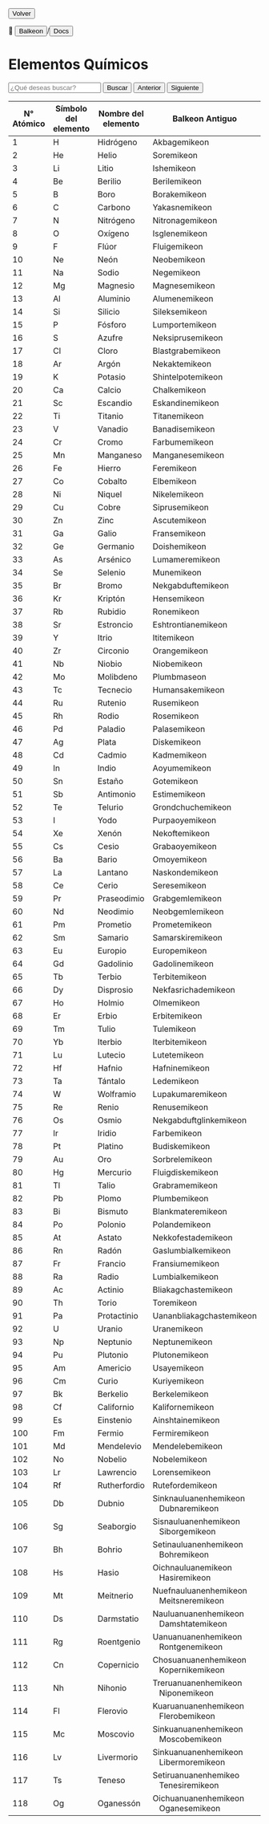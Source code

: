 <button class="button-82-pushable" role="button" onclick="history.back()">
  <span class="button-82-shadow"></span>
  <span class="button-82-edge"></span>
  <span class="button-82-front text">
  Volver
 </span> </button>

📂 <button class="button-16" role="button" onclick="location.href='../../index'">Balkeon</button>/<button class="button-16" role="button" onclick="location.href='../index'">Docs</button>

# Elementos Químicos

<input type="text" id="search-input" placeholder="¿Qué deseas buscar?"> <button id="search-button" onclick="searchAndHighlightTable()">Buscar</button> <button id="next-button" onclick="previousMatch()">Anterior</button> <button id="previous-button" onclick="nextMatch()">Siguiente</button>

<div class="table-wrapper" markdown="block">
<table id="content-table" style="width:100%"><thead>
  <tr>
    <th>N° Atómico</th>
    <th>Símbolo del elemento</th>
    <th>Nombre del elemento</th>
    <th>Balkeon Antiguo</th>
    <th>Balkeon Moderno</th>
  </tr></thead>
<tbody>
  <tr>
    <td>1</td>
    <td>H</td>
    <td>Hidrógeno</td>
    <td>Akbagemikeon</td>
    <td>Hidrogenemikeon</td>
  </tr>
  <tr>
    <td>2</td>
    <td>He</td>
    <td>Helio</td>
    <td>Soremikeon</td>
    <td>Heliremikeon</td>
  </tr>
  <tr>
    <td>3</td>
    <td>Li</td>
    <td>Litio</td>
    <td>Ishemikeon</td>
    <td>Litiremikeon</td>
  </tr>
  <tr>
    <td>4</td>
    <td>Be</td>
    <td>Berilio</td>
    <td>Berilemikeon</td>
    <td>Berilemikeon</td>
  </tr>
  <tr>
    <td>5</td>
    <td>B</td>
    <td>Boro</td>
    <td>Borakemikeon</td>
    <td>Boremikeon</td>
  </tr>
  <tr>
    <td>6</td>
    <td>C</td>
    <td>Carbono</td>
    <td>Yakasnemikeon</td>
    <td>Karbonemikeon</td>
  </tr>
  <tr>
    <td>7</td>
    <td>N</td>
    <td>Nitrógeno</td>
    <td>Nitronagemikeon</td>
    <td>Nitrogenemikeon</td>
  </tr>
  <tr>
    <td>8</td>
    <td>O</td>
    <td>Oxígeno</td>
    <td>Isglenemikeon</td>
    <td>Oksigenemikeon</td>
  </tr>
  <tr>
    <td>9</td>
    <td>F</td>
    <td>Flúor</td>
    <td>Fluigemikeon</td>
    <td>Fluoremikeon</td>
  </tr>
  <tr>
    <td>10</td>
    <td>Ne</td>
    <td>Neón</td>
    <td>Neobemikeon</td>
    <td>Neonemikeon</td>
  </tr>
  <tr>
    <td>11</td>
    <td>Na</td>
    <td>Sodio</td>
    <td>Negemikeon</td>
    <td>Natriumemikeon</td>
  </tr>
  <tr>
    <td>12</td>
    <td>Mg</td>
    <td>Magnesio</td>
    <td>Magnesemikeon</td>
    <td>Magnesemikeon</td>
  </tr>
  <tr>
    <td>13</td>
    <td>Al</td>
    <td>Aluminio</td>
    <td>Alumenemikeon</td>
    <td>Aluminemikeon</td>
  </tr>
  <tr>
    <td>14</td>
    <td>Si</td>
    <td>Silicio</td>
    <td>Sileksemikeon</td>
    <td>Sileksemikeon</td>
  </tr>
  <tr>
    <td>15</td>
    <td>P</td>
    <td>Fósforo</td>
    <td>Lumportemikeon</td>
    <td>Fosforemikeon</td>
  </tr>
  <tr>
    <td>16</td>
    <td>S</td>
    <td>Azufre</td>
    <td>Neksiprusemikeon</td>
    <td>Sulfuremikeon</td>
  </tr>
  <tr>
    <td>17</td>
    <td>Cl</td>
    <td>Cloro</td>
    <td>Blastgrabemikeon</td>
    <td>Kloremikeon</td>
  </tr>
  <tr>
    <td>18</td>
    <td>Ar</td>
    <td>Argón</td>
    <td>Nekaktemikeon</td>
    <td>Argonemikeon</td>
  </tr>
  <tr>
    <td>19</td>
    <td>K</td>
    <td>Potasio</td>
    <td>Shintelpotemikeon</td>
    <td>Kaliremikeon</td>
  </tr>
  <tr>
    <td>20</td>
    <td>Ca</td>
    <td>Calcio</td>
    <td>Chalkemikeon</td>
    <td>Kalsemikeon</td>
  </tr>
  <tr>
    <td>21</td>
    <td>Sc</td>
    <td>Escandio</td>
    <td>Eskandinemikeon</td>
    <td>Eskandemikeon</td>
  </tr>
  <tr>
    <td>22</td>
    <td>Ti</td>
    <td>Titanio</td>
    <td>Titanemikeon</td>
    <td>Titanemikeon</td>
  </tr>
  <tr>
    <td>23</td>
    <td>V</td>
    <td>Vanadio</td>
    <td>Banadisemikeon</td>
    <td>Banademikeon</td>
  </tr>
  <tr>
    <td>24</td>
    <td>Cr</td>
    <td>Cromo</td>
    <td>Farbumemikeon</td>
    <td>Kromemikeon</td>
  </tr>
  <tr>
    <td>25</td>
    <td>Mn</td>
    <td>Manganeso</td>
    <td>Manganesemikeon</td>
    <td>Manganesemikeon</td>
  </tr>
  <tr>
    <td>26</td>
    <td>Fe</td>
    <td>Hierro</td>
    <td>Feremikeon</td>
    <td>Feremikeon</td>
  </tr>
  <tr>
    <td>27</td>
    <td>Co</td>
    <td>Cobalto</td>
    <td>Elbemikeon</td>
    <td>Kobaltemikeon</td>
  </tr>
  <tr>
    <td>28</td>
    <td>Ni</td>
    <td>Niquel</td>
    <td>Nikelemikeon</td>
    <td>Nikelemikeon</td>
  </tr>
  <tr>
    <td>29</td>
    <td>Cu</td>
    <td>Cobre</td>
    <td>Siprusemikeon</td>
    <td>Kuperemikeon</td>
  </tr>
  <tr>
    <td>30</td>
    <td>Zn</td>
    <td>Zinc</td>
    <td>Ascutemikeon</td>
    <td>Sinkemikeon</td>
  </tr>
  <tr>
    <td>31</td>
    <td>Ga</td>
    <td>Galio</td>
    <td>Fransemikeon</td>
    <td>Galiremikeon</td>
  </tr>
  <tr>
    <td>32</td>
    <td>Ge</td>
    <td>Germanio</td>
    <td>Doishemikeon</td>
    <td>Germanemikeon</td>
  </tr>
  <tr>
    <td>33</td>
    <td>As</td>
    <td>Arsénico</td>
    <td>Lumameremikeon</td>
    <td>Arsenikemikeon</td>
  </tr>
  <tr>
    <td>34</td>
    <td>Se</td>
    <td>Selenio</td>
    <td>Munemikeon</td>
    <td>Selenemikeon</td>
  </tr>
  <tr>
    <td>35</td>
    <td>Br</td>
    <td>Bromo</td>
    <td>Nekgabduftemikeon</td>
    <td>Bromosemikeon</td>
  </tr>
  <tr>
    <td>36</td>
    <td>Kr</td>
    <td>Kriptón</td>
    <td>Hensemikeon</td>
    <td>Kriptonemikeon</td>
  </tr>
  <tr>
    <td>37</td>
    <td>Rb</td>
    <td>Rubidio</td>
    <td>Ronemikeon</td>
    <td>Rubidemikeon</td>
  </tr>
  <tr>
    <td>38</td>
    <td>Sr</td>
    <td>Estroncio</td>
    <td>Eshtrontianemikeon</td>
    <td>Estrontianemikeon</td>
  </tr>
  <tr>
    <td>39</td>
    <td>Y</td>
    <td>Itrio</td>
    <td>Ititemikeon</td>
    <td>Ititemikeon</td>
  </tr>
  <tr>
    <td>40</td>
    <td>Zr</td>
    <td>Circonio</td>
    <td>Orangemikeon</td>
    <td>Sirkonemikeon</td>
  </tr>
  <tr>
    <td>41</td>
    <td>Nb</td>
    <td>Niobio</td>
    <td>Niobemikeon</td>
    <td>Niobemikeon</td>
  </tr>
  <tr>
    <td>42</td>
    <td>Mo</td>
    <td>Molibdeno</td>
    <td>Plumbmaseon</td>
    <td>Molidenemikeon</td>
  </tr>
  <tr>
    <td>43</td>
    <td>Tc</td>
    <td>Tecnecio</td>
    <td>Humansakemikeon</td>
    <td>Teknetosemikeon</td>
  </tr>
  <tr>
    <td>44</td>
    <td>Ru</td>
    <td>Rutenio</td>
    <td>Rusemikeon</td>
    <td>Rutenemikeon</td>
  </tr>
  <tr>
    <td>45</td>
    <td>Rh</td>
    <td>Rodio</td>
    <td>Rosemikeon</td>
    <td>Rodonemikeon</td>
  </tr>
  <tr>
    <td>46</td>
    <td>Pd</td>
    <td>Paladio</td>
    <td>Palasemikeon</td>
    <td>Palasemikeon</td>
  </tr>
  <tr>
    <td>47</td>
    <td>Ag</td>
    <td>Plata</td>
    <td>Diskemikeon</td>
    <td>Argusemikeon</td>
  </tr>
  <tr>
    <td>48</td>
    <td>Cd</td>
    <td>Cadmio</td>
    <td>Kadmemikeon</td>
    <td>Kadmemikeon</td>
  </tr>
  <tr>
    <td>49</td>
    <td>In</td>
    <td>Indio</td>
    <td>Aoyumemikeon</td>
    <td>Indiremikeon</td>
  </tr>
  <tr>
    <td>50</td>
    <td>Sn</td>
    <td>Estaño</td>
    <td>Gotemikeon</td>
    <td>Estagnemikeon</td>
  </tr>
  <tr>
    <td>51</td>
    <td>Sb</td>
    <td>Antimonio</td>
    <td>Estimemikeon</td>
    <td>Estimemikeon</td>
  </tr>
  <tr>
    <td>52</td>
    <td>Te</td>
    <td>Telurio</td>
    <td>Grondchuchemikeon</td>
    <td>Teluremikeon</td>
  </tr>
  <tr>
    <td>53</td>
    <td>I</td>
    <td>Yodo</td>
    <td>Purpaoyemikeon</td>
    <td>Iodesemikeon</td>
  </tr>
  <tr>
    <td>54</td>
    <td>Xe</td>
    <td>Xenón</td>
    <td>Nekoftemikeon</td>
    <td>Senosemikeon</td>
  </tr>
  <tr>
    <td>55</td>
    <td>Cs</td>
    <td>Cesio</td>
    <td>Grabaoyemikeon</td>
    <td>Kesimemikeon</td>
  </tr>
  <tr>
    <td>56</td>
    <td>Ba</td>
    <td>Bario</td>
    <td>Omoyemikeon</td>
    <td>Barisemikeon</td>
  </tr>
  <tr>
    <td>57</td>
    <td>La</td>
    <td>Lantano</td>
    <td>Naskondemikeon</td>
    <td>Lantanemikeon</td>
  </tr>
  <tr>
    <td>58</td>
    <td>Ce</td>
    <td>Cerio</td>
    <td>Seresemikeon</td>
    <td>Seresemikeon</td>
  </tr>
  <tr>
    <td>59</td>
    <td>Pr</td>
    <td>Praseodimio</td>
    <td>Grabgemlemikeon</td>
    <td>Prasiodemikeon</td>
  </tr>
  <tr>
    <td>60</td>
    <td>Nd</td>
    <td>Neodimio</td>
    <td>Neobgemlemikeon</td>
    <td>Neodemikeon</td>
  </tr>
  <tr>
    <td>61</td>
    <td>Pm</td>
    <td>Prometio</td>
    <td>Prometemikeon</td>
    <td>Prometemikeon</td>
  </tr>
  <tr>
    <td>62</td>
    <td>Sm</td>
    <td>Samario</td>
    <td>Samarskiremikeon</td>
    <td>Samaremikeon</td>
  </tr>
  <tr>
    <td>63</td>
    <td>Eu</td>
    <td>Europio</td>
    <td>Europemikeon</td>
    <td>Europemikeon</td>
  </tr>
  <tr>
    <td>64</td>
    <td>Gd</td>
    <td>Gadolinio</td>
    <td>Gadolinemikeon</td>
    <td>Gadolinemikeon</td>
  </tr>
  <tr>
    <td>65</td>
    <td>Tb</td>
    <td>Terbio</td>
    <td>Terbitemikeon</td>
    <td>Terbitemikeon</td>
  </tr>
  <tr>
    <td>66</td>
    <td>Dy</td>
    <td>Disprosio</td>
    <td>Nekfasrichademikeon</td>
    <td>Disprosemikeon</td>
  </tr>
  <tr>
    <td>67</td>
    <td>Ho</td>
    <td>Holmio</td>
    <td>Olmemikeon</td>
    <td>Olmemikeon</td>
  </tr>
  <tr>
    <td>68</td>
    <td>Er</td>
    <td>Erbio</td>
    <td>Erbitemikeon</td>
    <td>Erbitemikeon</td>
  </tr>
  <tr>
    <td>69</td>
    <td>Tm</td>
    <td>Tulio</td>
    <td>Tulemikeon</td>
    <td>Tulemikeon</td>
  </tr>
  <tr>
    <td>70</td>
    <td>Yb</td>
    <td>Iterbio</td>
    <td>Iterbitemikeon</td>
    <td>Iterbitemikeon</td>
  </tr>
  <tr>
    <td>71</td>
    <td>Lu</td>
    <td>Lutecio</td>
    <td>Lutetemikeon</td>
    <td>Lutetemikeon</td>
  </tr>
  <tr>
    <td>72</td>
    <td>Hf</td>
    <td>Hafnio</td>
    <td>Hafninemikeon</td>
    <td>Hafninemikeon</td>
  </tr>
  <tr>
    <td>73</td>
    <td>Ta</td>
    <td>Tántalo</td>
    <td>Ledemikeon</td>
    <td>Tantalemikeon</td>
  </tr>
  <tr>
    <td>74</td>
    <td>W</td>
    <td>Wolframio</td>
    <td>Lupakumaremikeon</td>
    <td>Bolframemikeon</td>
  </tr>
  <tr>
    <td>75</td>
    <td>Re</td>
    <td>Renio</td>
    <td>Renusemikeon</td>
    <td>Renusemikeon</td>
  </tr>
  <tr>
    <td>76</td>
    <td>Os</td>
    <td>Osmio</td>
    <td>Nekgabduftglinkemikeon</td>
    <td>Osmeremikeon</td>
  </tr>
  <tr>
    <td>77</td>
    <td>Ir</td>
    <td>Iridio</td>
    <td>Farbemikeon</td>
    <td>Iridemikeon</td>
  </tr>
  <tr>
    <td>78</td>
    <td>Pt</td>
    <td>Platino</td>
    <td>Budiskemikeon</td>
    <td>Platinemikeon</td>
  </tr>
  <tr>
    <td>79</td>
    <td>Au</td>
    <td>Oro</td>
    <td>Sorbrelemikeon</td>
    <td>Auremikeon</td>
  </tr>
  <tr>
    <td>80</td>
    <td>Hg</td>
    <td>Mercurio</td>
    <td>Fluigdiskemikeon</td>
    <td>Merksemikeon</td>
  </tr>
  <tr>
    <td>81</td>
    <td>Tl</td>
    <td>Talio</td>
    <td>Grabramemikeon</td>
    <td>Talimemikeon</td>
  </tr>
  <tr>
    <td>82</td>
    <td>Pb</td>
    <td>Plomo</td>
    <td>Plumbemikeon</td>
    <td>Plumbemikeon</td>
  </tr>
  <tr>
    <td>83</td>
    <td>Bi</td>
    <td>Bismuto</td>
    <td>Blankmateremikeon</td>
    <td>Bismutemikeon</td>
  </tr>
  <tr>
    <td>84</td>
    <td>Po</td>
    <td>Polonio</td>
    <td>Polandemikeon</td>
    <td>Polandemikeon</td>
  </tr>
  <tr>
    <td>85</td>
    <td>At</td>
    <td>Astato</td>
    <td>Nekkofestademikeon</td>
    <td>Astatemikeon</td>
  </tr>
  <tr>
    <td>86</td>
    <td>Rn</td>
    <td>Radón</td>
    <td>Gaslumbialkemikeon </td>
    <td>Radonemikeon</td>
  </tr>
  <tr>
    <td>87</td>
    <td>Fr</td>
    <td>Francio</td>
    <td>Fransiumemikeon</td>
    <td>Fransemikeon</td>
  </tr>
  <tr>
    <td>88</td>
    <td>Ra</td>
    <td>Radio</td>
    <td>Lumbialkemikeon </td>
    <td>Rayemikeon</td>
  </tr>
  <tr>
    <td>89</td>
    <td>Ac</td>
    <td>Actinio</td>
    <td>Bliakagchastemikeon</td>
    <td>Aktinemikeon</td>
  </tr>
  <tr>
    <td>90</td>
    <td>Th</td>
    <td>Torio</td>
    <td>Toremikeon</td>
    <td>Toremikeon</td>
  </tr>
  <tr>
    <td>91</td>
    <td>Pa</td>
    <td>Protactinio</td>
    <td>Uananbliakagchastemikeon</td>
    <td>Protaktinemikeon</td>
  </tr>
  <tr>
    <td>92</td>
    <td>U</td>
    <td>Uranio</td>
    <td>Uranemikeon</td>
    <td>Uranemikeon</td>
  </tr>
  <tr>
    <td>93</td>
    <td>Np</td>
    <td>Neptunio</td>
    <td>Neptunemikeon</td>
    <td>Neptunemikeon</td>
  </tr>
  <tr>
    <td>94</td>
    <td>Pu</td>
    <td>Plutonio</td>
    <td>Plutonemikeon</td>
    <td>Plutonemikeon</td>
  </tr>
  <tr>
    <td>95</td>
    <td>Am</td>
    <td>Americio</td>
    <td>Usayemikeon</td>
    <td>Usayemikeon</td>
  </tr>
  <tr>
    <td>96</td>
    <td>Cm</td>
    <td>Curio</td>
    <td>Kuriyemikeon</td>
    <td>Kuriyemikeon</td>
  </tr>
  <tr>
    <td>97</td>
    <td>Bk</td>
    <td>Berkelio</td>
    <td>Berkelemikeon</td>
    <td>Berkelemikeon</td>
  </tr>
  <tr>
    <td>98</td>
    <td>Cf</td>
    <td>Californio</td>
    <td>Kalifornemikeon</td>
    <td>Kalifornemikeon</td>
  </tr>
  <tr>
    <td>99</td>
    <td>Es</td>
    <td>Einstenio</td>
    <td>Ainshtainemikeon</td>
    <td>Ainshtainemikeon</td>
  </tr>
  <tr>
    <td>100</td>
    <td>Fm</td>
    <td>Fermio</td>
    <td>Fermiremikeon</td>
    <td>Fermiremikeon</td>
  </tr>
  <tr>
    <td>101</td>
    <td>Md</td>
    <td>Mendelevio</td>
    <td>Mendelebemikeon</td>
    <td>Mendelebemikeon</td>
  </tr>
  <tr>
    <td>102</td>
    <td>No</td>
    <td>Nobelio</td>
    <td>Nobelemikeon</td>
    <td>Nobelemikeon</td>
  </tr>
  <tr>
    <td>103</td>
    <td>Lr</td>
    <td>Lawrencio</td>
    <td>Lorensemikeon</td>
    <td>Lorensemikeon</td>
  </tr>
  <tr>
    <td>104</td>
    <td>Rf</td>
    <td>Rutherfordio</td>
    <td>Rutefordemikeon </td>
    <td>Rutefordemikeon </td>
  </tr>
  <tr>
    <td>105</td>
    <td>Db</td>
    <td>Dubnio</td>
    <td>Sinknauluanenhemikeon<br>&nbsp;&nbsp;&nbsp;Dubnaremikeon</td>
    <td>Dubnaremikeon</td>
  </tr>
  <tr>
    <td>106</td>
    <td>Sg</td>
    <td>Seaborgio</td>
    <td>Sisnauluanenhemikeon<br>&nbsp;&nbsp;&nbsp;Siborgemikeon</td>
    <td>Siborgemikeon</td>
  </tr>
  <tr>
    <td>107</td>
    <td>Bh</td>
    <td>Bohrio</td>
    <td>Setinauluanenhemikeon<br>&nbsp;&nbsp;&nbsp;Bohremikeon</td>
    <td>Bohremikeon</td>
  </tr>
  <tr>
    <td>108</td>
    <td>Hs</td>
    <td>Hasio</td>
    <td>Oichnauluanemikeon<br>&nbsp;&nbsp;&nbsp;Hasiremikeon</td>
    <td>Hasiremikeon</td>
  </tr>
  <tr>
    <td>109</td>
    <td>Mt</td>
    <td>Meitnerio</td>
    <td>Nuefnauluanenhemikeon<br>&nbsp;&nbsp;&nbsp;Meitsneremikeon</td>
    <td>&nbsp;&nbsp;&nbsp;Meitsneremikeon</td>
  </tr>
  <tr>
    <td>110</td>
    <td>Ds</td>
    <td>Darmstatio</td>
    <td>Nauluanuanenhemikeon<br>&nbsp;&nbsp;&nbsp;Damshtatemikeon</td>
    <td>Damshtatemikeon</td>
  </tr>
  <tr>
    <td>111</td>
    <td>Rg</td>
    <td>Roentgenio</td>
    <td>Uanuanuanenhemikeon<br>&nbsp;&nbsp;&nbsp;Rontgenemikeon</td>
    <td>Rontgenemikeon</td>
  </tr>
  <tr>
    <td>112</td>
    <td>Cn</td>
    <td>Copernicio</td>
    <td>Chosuanuanenhemikeon<br>&nbsp;&nbsp;&nbsp;Kopernikemikeon</td>
    <td>Kopernikemikeon</td>
  </tr>
  <tr>
    <td>113</td>
    <td>Nh</td>
    <td>Nihonio</td>
    <td>Treruanuanenhemikeon<br>&nbsp;&nbsp;&nbsp;Niponemikeon</td>
    <td>Niponemikeon</td>
  </tr>
  <tr>
    <td>114</td>
    <td>Fl</td>
    <td>Flerovio</td>
    <td>Kuaruanuanenhemikeon<br>&nbsp;&nbsp;&nbsp;Flerobemikeon</td>
    <td>Flerobemikeon</td>
  </tr>
  <tr>
    <td>115</td>
    <td>Mc</td>
    <td>Moscovio</td>
    <td>Sinkuanuanenhemikeon<br>&nbsp;&nbsp;&nbsp;Moscobemikeon</td>
    <td>Moscobemikeon</td>
  </tr>
  <tr>
    <td>116</td>
    <td>Lv</td>
    <td>Livermorio</td>
    <td>Sinkuanuanenhemikeon<br>&nbsp;&nbsp;&nbsp;Libermoremikeon</td>
    <td>Libermoremikeon</td>
  </tr>
  <tr>
    <td>117</td>
    <td>Ts</td>
    <td>Teneso</td>
    <td>Setiruanuanenhemikeo <br>&nbsp;&nbsp;&nbsp;Tenesiremikeon</td>
    <td>Tenesiremikeon</td>
  </tr>
  <tr>
    <td>118</td>
    <td>Og</td>
    <td>Oganessón</td>
    <td>Oichuanuanenhemikeon<br>&nbsp;&nbsp;&nbsp;Oganesemikeon</td>
    <td>Oganesemikeon</td>
  </tr>
</tbody></table>
